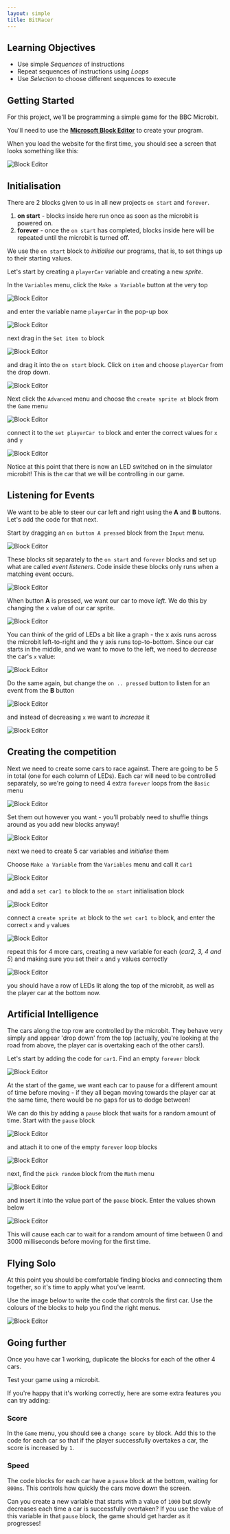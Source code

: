 ```yaml
---
layout: simple
title: BitRacer
---
```


## Learning Objectives

* Use simple *Sequences* of instructions
* Repeat sequences of instructions using *Loops*
* Use *Selection* to choose different sequences to execute

## Getting Started

For this project, we'll be programming a simple game for the BBC Microbit.

You'll need to use the **[Microsoft Block Editor](https://makecode.microbit.org/)** to create your program.

When you load the website for the first time, you should see a screen that looks something like this:

![Block Editor](resources/01.png)

## Initialisation

There are 2 blocks given to us in all new projects `on start` and `forever`.

1. **on start** - blocks inside here run once as soon as the microbit is powered on.
2. **forever** - once the `on start` has completed, blocks inside here will be repeated until the microbit is turned off.

We use the `on start` block to *initialise* our programs, that is, to set things up to their starting values.

Let's start by creating a `playerCar` variable and creating a new *sprite*.

In the `Variables` menu, click the `Make a Variable` button at the very top

![Block Editor](resources/02.png)

and enter the variable name `playerCar` in the pop-up box

![Block Editor](resources/03.png)

next drag in the `Set item to` block

![Block Editor](resources/02.png)

and drag it into the `on start` block. Click on `item` and choose `playerCar` from the drop down.

![Block Editor](resources/04.png)

Next click the `Advanced` menu and choose the `create sprite at` block from the `Game` menu

![Block Editor](resources/05.png)

connect it to the `set playerCar to` block and enter the correct values for `x` and `y`

![Block Editor](resources/06.png)

Notice at this point that there is now an LED switched on in the simulator microbit! This is the car that we will be controlling in our game.

## Listening for Events

We want to be able to steer our car left and right using the **A** and **B** buttons. Let's add the code for that next.

Start by dragging an `on button A pressed` block from the `Input` menu. 

![Block Editor](resources/07.png)

These blocks sit separately to the `on start` and `forever` blocks and set up what are called *event listeners*. Code inside these blocks only runs when a matching event occurs.

![Block Editor](resources/08.png)

When button **A** is pressed, we want our car to move *left*. We do this by changing the `x` value of our car sprite. 

![Block Editor](resources/09.png)

You can think of the grid of LEDs a bit like a graph - the x axis runs across the microbit left-to-right and the y axis runs top-to-bottom. Since our car starts in the middle, and we want to move to the left, we need to *decrease* the car's `x` value:

![Block Editor](resources/10.png)

Do the same again, but change the `on .. pressed` button to listen for an event from the **B** button

![Block Editor](resources/11.png)

and instead of decreasing `x` we want to *increase* it

![Block Editor](resources/12.png)

## Creating the competition

Next we need to create some cars to race against. There are going to be 5 in total (one for each column of LEDs). Each car will need to be controlled separately, so we're going to need 4 extra `forever` loops from the `Basic` menu

![Block Editor](resources/13.png)

Set them out however you want - you'll probably need to shuffle things around as you add new blocks anyway!

![Block Editor](resources/14.png)

next we need to create 5 car variables and *initialise* them

Choose `Make a Variable` from the `Variables` menu and call it `car1`

![Block Editor](resources/15.png)

and add a `set car1 to` block to the `on start` initialisation block

![Block Editor](resources/16.png)

connect a `create sprite at` block to the `set car1 to` block, and enter the correct `x` and `y` values

![Block Editor](resources/17.png)

repeat this for 4 more cars, creating a new variable for each (*car2, 3, 4 and 5*) and making sure you set their `x` and `y` values correctly

![Block Editor](resources/18.png)

you should have a row of LEDs lit along the top of the microbit, as well as the player car at the bottom now.

## Artificial Intelligence

The cars along the top row are controlled by the microbit. They behave very simply and appear 'drop down' from the top (actually, you're looking at the road from above, the player car is overtaking each of the other cars!).

Let's start by adding the code for `car1`. Find an empty `forever` block

![Block Editor](resources/19.png)

At the start of the game, we want each car to pause for a different amount of time before moving - if they all began moving towards the player car at the same time, there would be no gaps for us to dodge between!

We can do this by adding a `pause` block that waits for a random amount of time. Start with the `pause` block

![Block Editor](resources/20.png)

and attach it to one of the empty `forever` loop blocks

![Block Editor](resources/21.png)

next, find the `pick random` block from the `Math` menu

![Block Editor](resources/22.png)

and insert it into the value part of the `pause` block. Enter the values shown below

![Block Editor](resources/23.png)

This will cause each car to wait for a random amount of time between 0 and 3000 milliseconds before moving for the first time.

## Flying Solo

At this point you should be comfortable finding blocks and connecting them together, so it's time to apply what you've learnt.

Use the image below to write the code that controls the first car. Use the colours of the blocks to help you find the right menus.

![Block Editor](resources/car1_complete.png)

## Going further

Once you have car 1 working, duplicate the blocks for each of the other 4 cars.

Test your game using a microbit.

If you're happy that it's working correctly, here are some extra features you can try adding:

### Score

In the `Game` menu, you should see a `change score by` block. Add this to the code for each car so that if the player successfully overtakes a car, the score is increased by `1`.

### Speed

The code blocks for each car have a `pause` block at the bottom, waiting for `800ms`. This controls how quickly the cars move down the screen.

Can you create a new variable that starts with a value of `1000` but slowly decreases each time a car is successfully overtaken? If you use the value of this variable in that `pause` block, the game should get harder as it progresses!